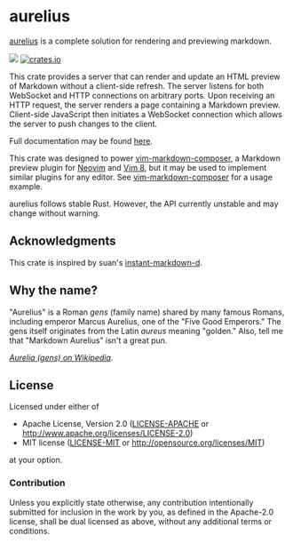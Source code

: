 # aurelius

[aurelius](https://github.com/euclio/aurelius) is a complete solution for
rendering and previewing markdown.

![](https://github.com/euclio/aurelius/workflows/Continuous%20integration/badge.svg)
[![crates.io](http://meritbadge.herokuapp.com/aurelius)](https://crates.io/crates/aurelius)

This crate provides a server that can render and update an HTML preview of
Markdown without a client-side refresh. The server listens for both WebSocket
and HTTP connections on arbitrary ports. Upon receiving an HTTP request, the
server renders a page containing a Markdown preview. Client-side JavaScript then
initiates a WebSocket connection which allows the server to push changes to the
client.

Full documentation may be found [here][docs].

This crate was designed to power [vim-markdown-composer], a Markdown preview
plugin for [Neovim](http://neovim.io) and [Vim 8](http://www.vim.org/), but it may be used to implement similar
plugins for any editor. See [vim-markdown-composer] for a usage example.

aurelius follows stable Rust. However, the API currently unstable and may change
without warning.

## Acknowledgments

This crate is inspired by suan's
[instant-markdown-d](https://github.com/suan/instant-markdown-d).

## Why the name?

"Aurelius" is a Roman *gens* (family name) shared by many famous Romans,
including emperor Marcus Aurelius, one of the "Five Good Emperors." The gens
itself originates from the Latin *aureus* meaning "golden." Also, tell me that
"Markdown Aurelius" isn't a great pun.

<cite>[Aurelia (gens) on Wikipedia](https://en.wikipedia.org/wiki/Aurelia_(gens))</cite>.

## License

Licensed under either of

 * Apache License, Version 2.0 ([LICENSE-APACHE](LICENSE-APACHE) or http://www.apache.org/licenses/LICENSE-2.0)
 * MIT license ([LICENSE-MIT](LICENSE-MIT) or http://opensource.org/licenses/MIT)

at your option.

### Contribution

Unless you explicitly state otherwise, any contribution intentionally submitted
for inclusion in the work by you, as defined in the Apache-2.0 license, shall be dual licensed as above, without any
additional terms or conditions.

[vim-markdown-composer]: https://github.com/euclio/vim-markdown-composer
[docs]: https://docs.rs/crate/aurelius
